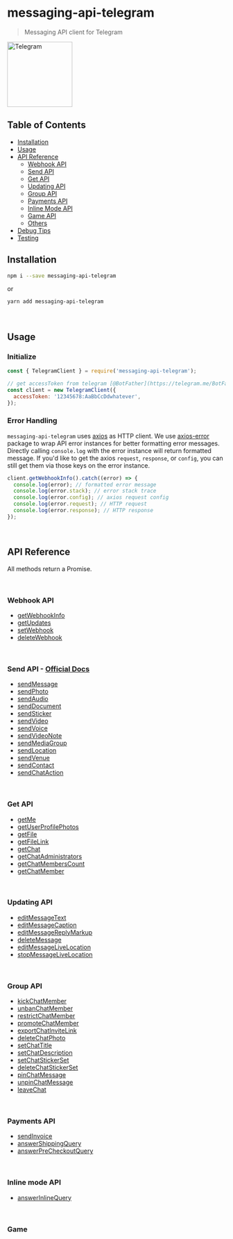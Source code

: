 # messaging-api-telegram

> Messaging API client for Telegram

<img src="https://telegram.org/img/t_logo.png" alt="Telegram" width="150" />

## Table of Contents

- [Installation](#installation)
- [Usage](#usage)
- [API Reference](#api-reference)
  - [Webhook API](#webhook-api)
  - [Send API](#send-api)
  - [Get API](#get-api)
  - [Updating API](#updating-api)
  - [Group API](#group-api)
  - [Payments API](#payments-api)
  - [Inline Mode API](#inline-mode-api)
  - [Game API](#game-api)
  - [Others](#others)
- [Debug Tips](#debug-tips)
- [Testing](#testing)

## Installation

```sh
npm i --save messaging-api-telegram
```

or

```sh
yarn add messaging-api-telegram
```

<br />

## Usage

### Initialize

```js
const { TelegramClient } = require('messaging-api-telegram');

// get accessToken from telegram [@BotFather](https://telegram.me/BotFather)
const client = new TelegramClient({
  accessToken: '12345678:AaBbCcDdwhatever',
});
```

### Error Handling

`messaging-api-telegram` uses [axios](https://github.com/axios/axios) as HTTP client. We use [axios-error](https://github.com/bottenderjs/messaging-apis/tree/master/packages/axios-error) package to wrap API error instances for better formatting error messages. Directly calling `console.log` with the error instance will return formatted message. If you'd like to get the axios `request`, `response`, or `config`, you can still get them via those keys on the error instance.

```js
client.getWebhookInfo().catch((error) => {
  console.log(error); // formatted error message
  console.log(error.stack); // error stack trace
  console.log(error.config); // axios request config
  console.log(error.request); // HTTP request
  console.log(error.response); // HTTP response
});
```

<br />

## API Reference

All methods return a Promise.

<br />

### Webhook API

- [getWebhookInfo](https://bottenderjs.github.io/messaging-apis/latest/classes/messaging_api_telegram.TelegramClient.html#getwebhookinfo)
- [getUpdates](https://bottenderjs.github.io/messaging-apis/latest/classes/messaging_api_telegram.TelegramClient.html#getupdates)
- [setWebhook](https://bottenderjs.github.io/messaging-apis/latest/classes/messaging_api_telegram.TelegramClient.html#setwebhook)
- [deleteWebhook](https://bottenderjs.github.io/messaging-apis/latest/classes/messaging_api_telegram.TelegramClient.html#deletewebhook)

<br />

<a id="send-api" />

### Send API - [Official Docs](https://core.telegram.org/bots/api#available-methods)

- [sendMessage](https://bottenderjs.github.io/messaging-apis/latest/classes/messaging_api_telegram.TelegramClient.html#sendmessage)
- [sendPhoto](https://bottenderjs.github.io/messaging-apis/latest/classes/messaging_api_telegram.TelegramClient.html#sendphoto)
- [sendAudio](https://bottenderjs.github.io/messaging-apis/latest/classes/messaging_api_telegram.TelegramClient.html#sendaudio)
- [sendDocument](https://bottenderjs.github.io/messaging-apis/latest/classes/messaging_api_telegram.TelegramClient.html#senddocument)
- [sendSticker](https://bottenderjs.github.io/messaging-apis/latest/classes/messaging_api_telegram.TelegramClient.html#sendsticker)
- [sendVideo](https://bottenderjs.github.io/messaging-apis/latest/classes/messaging_api_telegram.TelegramClient.html#sendvideo)
- [sendVoice](https://bottenderjs.github.io/messaging-apis/latest/classes/messaging_api_telegram.TelegramClient.html#sendvoice)
- [sendVideoNote](https://bottenderjs.github.io/messaging-apis/latest/classes/messaging_api_telegram.TelegramClient.html#sendvideonote)
- [sendMediaGroup](https://bottenderjs.github.io/messaging-apis/latest/classes/messaging_api_telegram.TelegramClient.html#sendmediagroup)
- [sendLocation](https://bottenderjs.github.io/messaging-apis/latest/classes/messaging_api_telegram.TelegramClient.html#sendlocation)
- [sendVenue](https://bottenderjs.github.io/messaging-apis/latest/classes/messaging_api_telegram.TelegramClient.html#sendvenue)
- [sendContact](https://bottenderjs.github.io/messaging-apis/latest/classes/messaging_api_telegram.TelegramClient.html#sendcontact)
- [sendChatAction](https://bottenderjs.github.io/messaging-apis/latest/classes/messaging_api_telegram.TelegramClient.html#sendchataction)

<br />

### Get API

- [getMe](https://bottenderjs.github.io/messaging-apis/latest/classes/messaging_api_telegram.TelegramClient.html#getme)
- [getUserProfilePhotos](https://bottenderjs.github.io/messaging-apis/latest/classes/messaging_api_telegram.TelegramClient.html#getuserprofilephotos)
- [getFile](https://bottenderjs.github.io/messaging-apis/latest/classes/messaging_api_telegram.TelegramClient.html#getfile)
- [getFileLink](https://bottenderjs.github.io/messaging-apis/latest/classes/messaging_api_telegram.TelegramClient.html#getfilelink)
- [getChat](https://bottenderjs.github.io/messaging-apis/latest/classes/messaging_api_telegram.TelegramClient.html#getchat)
- [getChatAdministrators](https://bottenderjs.github.io/messaging-apis/latest/classes/messaging_api_telegram.TelegramClient.html#getchatadministrators)
- [getChatMembersCount](https://bottenderjs.github.io/messaging-apis/latest/classes/messaging_api_telegram.TelegramClient.html#getchatmemberscount)
- [getChatMember](https://bottenderjs.github.io/messaging-apis/latest/classes/messaging_api_telegram.TelegramClient.html#getchatmember)

<br />

### Updating API

- [editMessageText](https://bottenderjs.github.io/messaging-apis/latest/classes/messaging_api_telegram.TelegramClient.html#editmessagetext)
- [editMessageCaption](https://bottenderjs.github.io/messaging-apis/latest/classes/messaging_api_telegram.TelegramClient.html#editmessagecaption)
- [editMessageReplyMarkup](https://bottenderjs.github.io/messaging-apis/latest/classes/messaging_api_telegram.TelegramClient.html#editmessagereplymarkup)
- [deleteMessage](https://bottenderjs.github.io/messaging-apis/latest/classes/messaging_api_telegram.TelegramClient.html#deletemessage)
- [editMessageLiveLocation](https://bottenderjs.github.io/messaging-apis/latest/classes/messaging_api_telegram.TelegramClient.html#editmessagelivelocation)
- [stopMessageLiveLocation](https://bottenderjs.github.io/messaging-apis/latest/classes/messaging_api_telegram.TelegramClient.html#stopmessagelivelocation)

<br />

### Group API

- [kickChatMember](https://bottenderjs.github.io/messaging-apis/latest/classes/messaging_api_telegram.TelegramClient.html#kickchatmember)
- [unbanChatMember](https://bottenderjs.github.io/messaging-apis/latest/classes/messaging_api_telegram.TelegramClient.html#unbanchatmember)
- [restrictChatMember](https://bottenderjs.github.io/messaging-apis/latest/classes/messaging_api_telegram.TelegramClient.html#restrictchatmember)
- [promoteChatMember](https://bottenderjs.github.io/messaging-apis/latest/classes/messaging_api_telegram.TelegramClient.html#promotechatmember)
- [exportChatInviteLink](https://bottenderjs.github.io/messaging-apis/latest/classes/messaging_api_telegram.TelegramClient.html#exportchatinvitelink)
- [deleteChatPhoto](https://bottenderjs.github.io/messaging-apis/latest/classes/messaging_api_telegram.TelegramClient.html#deletechatphoto)
- [setChatTitle](https://bottenderjs.github.io/messaging-apis/latest/classes/messaging_api_telegram.TelegramClient.html#setchattitle)
- [setChatDescription](https://bottenderjs.github.io/messaging-apis/latest/classes/messaging_api_telegram.TelegramClient.html#setchatdescription)
- [setChatStickerSet](https://bottenderjs.github.io/messaging-apis/latest/classes/messaging_api_telegram.TelegramClient.html#setchatstickerset)
- [deleteChatStickerSet](https://bottenderjs.github.io/messaging-apis/latest/classes/messaging_api_telegram.TelegramClient.html#deletechatstickerset)
- [pinChatMessage](https://bottenderjs.github.io/messaging-apis/latest/classes/messaging_api_telegram.TelegramClient.html#pinchatmessage)
- [unpinChatMessage](https://bottenderjs.github.io/messaging-apis/latest/classes/messaging_api_telegram.TelegramClient.html#unpinchatmessage)
- [leaveChat](https://bottenderjs.github.io/messaging-apis/latest/classes/messaging_api_telegram.TelegramClient.html#leavechat)

<br />

### Payments API

- [sendInvoice](https://bottenderjs.github.io/messaging-apis/latest/classes/messaging_api_telegram.TelegramClient.html#sendinvoice)
- [answerShippingQuery](https://bottenderjs.github.io/messaging-apis/latest/classes/messaging_api_telegram.TelegramClient.html#answershippingquery)
- [answerPreCheckoutQuery](https://bottenderjs.github.io/messaging-apis/latest/classes/messaging_api_telegram.TelegramClient.html#answerprecheckoutquery)

<br />

### Inline mode API

- [answerInlineQuery](https://bottenderjs.github.io/messaging-apis/latest/classes/messaging_api_telegram.TelegramClient.html#answerinlinequery)

<br />

### Game